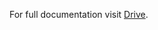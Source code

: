 For full documentation visit [Drive](https://docs.google.com/document/d/1-2bYlG1XbabcL9gtcfYzxt224nCyPx-PBbZ6_52_4wE/edit#heading=h.5ve5r0ihxgt2).
